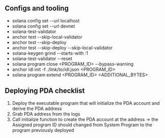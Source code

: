 ## Configs and tooling

- solana config set --url localhost
- solana config set --url devnet
- solana-test-validator
- anchor test --skip-local-validator
- anchor test --skip-deploy
- anchor test --skip-deploy --skip-local-validator
- solana-keygen grind --starts-with <PREFIX>:1
- solana-test-validator --reset
- solana program close <PROGRAM_ID> --bypass-warning
- anchor idl init -f ./link/to/idl.json <PROGRAM_ID>
- solana program extend <PROGRAM_ID> <ADDITIONAL_BYTES>

## Deploying PDA checklist

1. Deploy the executable program that will initialize the PDA account and derive the PDA address
2. Grab PDA address from the logs
3. Call initialize function to create the PDA account at the address -> the Assigned program ID should changed from System Program to the program previously deployed 
